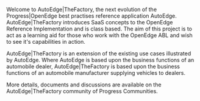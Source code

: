 Welcome to AutoEdge|TheFactory, the next evolution of the Progress|OpenEdge best practises reference application AutoEdge. AutoEdge|TheFactory introduces SaaS concepts to the OpenEdge Reference Implementation and is class based. The aim of this project is to act as a learning aid for those who work with the OpenEdge ABL and wish to see it's capabilities in action.

AutoEdge|TheFactory is an extension of the existing use cases illustrated by AutoEdge. Where AutoEdge is based upon the business functions of an automobile dealer, AutoEdge|TheFactory is based upon the business functions of an automobile manufacturer supplying vehicles to dealers.

More details, documents and discussions are available on the AutoEdge|TheFactory community of Progress Communities. 
